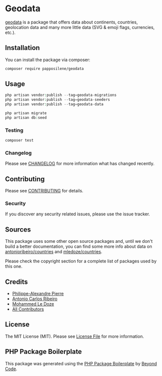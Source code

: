 # Geodata

[geodata](https://github.com/papposilene/geodata) is a package that offers data about continents, countries, geolocation data and many more little data (SVG & emoji flags, currencies, etc.). 

## Installation

You can install the package via composer:

```bash
composer require papposilene/geodata
```

## Usage

```php
php artisan vendor:publish --tag=geodata-migrations
php artisan vendor:publish --tag=geodata-seeders
php artisan vendor:publish --tag=geodata-data

php artisan migrate
php artisan db:seed
```

### Testing

```bash
composer test
```

### Changelog

Please see [CHANGELOG](CHANGELOG.md) for more information what has changed recently.

## Contributing

Please see [CONTRIBUTING](CONTRIBUTING.md) for details.

### Security

If you discover any security related issues, please use the issue tracker.

## Sources

This package uses some other open source packages and, until we don't build a better documentation, you can find some more info about data on [antonioribeiro/countries](https://github.com/antonioribeiro/countries/blob/master/README.md) and [mledoze/countries](https://github.com/mledoze/countries/blob/master/README.md).

Please check the copyright section for a complete list of packages used by this one.

## Credits

-   [Philippe-Alexandre Pierre](https://github.com/papposilene)
-   [Antonio Carlos Ribeiro](https://github.com/antonioribeiro)
-   [Mohammed Le Doze](https://github.com/mledoze)
-   [All Contributors](../../contributors)

## License

The MIT License (MIT). Please see [License File](LICENSE.md) for more information.

## PHP Package Boilerplate

This package was generated using the [PHP Package Boilerplate](https://laravelpackageboilerplate.com) by [Beyond Code](http://beyondco.de/).

